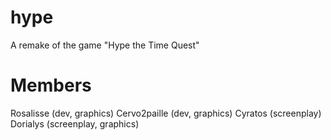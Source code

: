 # hype
A remake of the game "Hype the Time Quest" 
# Members
Rosalisse (dev, graphics)
Cervo2paille (dev, graphics)
Cyratos (screenplay)
Dorialys (screenplay, graphics)
